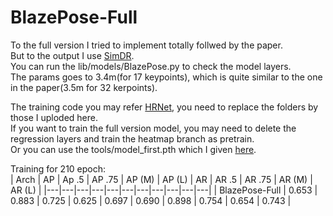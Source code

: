 # BlazePose-Full

To the full version I tried to implement totally follwed by the paper.  
But to the output I use [SimDR](https://github.com/leeyegy/SimDR).  
You can run the lib/models/BlazePose.py to check the model layers.  
The params goes to 3.4m(for 17 keypoints), which is quite similar to the one in the paper(3.5m for 32 kerpoints).  


The training code you may refer [HRNet](https://github.com/HRNet/HigherHRNet-Human-Pose-Estimation), you need to replace the folders by those I uploded here.  
If you want to train the full version model, you may need to delete the regression layers and train the heatmap branch as pretrain.  
Or you can use the tools/model_first.pth which I given [here](https://github.com/WangChyanhassth-2say/BlazePose_torch/blob/main/full/tools/model_first.pth).

Training for 210 epoch:  
| Arch | AP | Ap .5 | AP .75 | AP (M) | AP (L) | AR | AR .5 | AR .75 | AR (M) | AR (L) |
|---|---|---|---|---|---|---|---|---|---|---|
| BlazePose-Full | 0.653 | 0.883 | 0.725 | 0.625 | 0.697 | 0.690 | 0.898 | 0.754 | 0.654 | 0.743 | 
